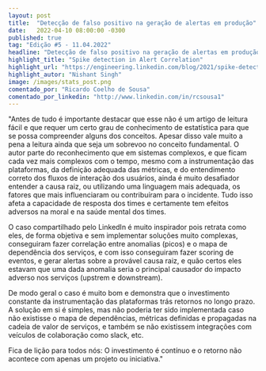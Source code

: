 ```yaml
---
layout: post 
title:  "Detecção de falso positivo na geração de alertas em produção"
date:   2022-04-10 08:00:00 -0300
published: true
tag: "Edição #5 - 11.04.2022"
headline: "Detecção de falso positivo na geração de alertas em produção"
highlight_title: "Spike detection in Alert Correlation"
highlight_url: "https://engineering.linkedin.com/blog/2021/spike-detection-in-alert-correlation"
highlight_autor: "Nishant Singh"
image: /images/stats_post.png
comentado_por: "Ricardo Coelho de Sousa"
comentado_por_linkedin: "http://www.linkedin.com/in/rcsousa1"
---
```

"Antes de tudo é importante destacar que esse não é um artigo de leitura fácil e que requer um certo grau de conhecimento de estatística para que se possa compreender alguns dos conceitos. Apesar disso vale muito a pena a leitura ainda que seja um sobrevoo no conceito fundamental. O autor parte do reconhecimento que em sistemas complexos, e que ficam cada vez mais complexos com o tempo, mesmo com a instrumentação das plataformas, da definição adequada das métricas, e do entendimento correto dos fluxos de interação dos usuários, ainda é muito desafiador entender a causa raiz, ou utilizando uma linguagem mais adequada, os fatores que mais influenciaram ou contribuíram para o incidente. Tudo isso afeta a capacidade de resposta dos times e certamente tem efeitos adversos na moral e na saúde mental dos times.

O caso compartilhado pelo LinkedIn é muito inspirador pois retrata como eles, de forma objetiva e sem implementar soluções muito complexas, conseguiram fazer correlação entre anomalias (picos) e o mapa de dependência dos serviços, e com isso conseguiram fazer scoring de eventos, e gerar alertas sobre a provável causa raiz, e quão certos eles estavam que uma dada anomalia seria o principal causador do impacto adverso nos serviços (upstrem e downstream).
    
De modo geral o caso é muito bom e demonstra que o investimento constante da instrumentação das plataformas trás retornos no longo prazo. A solução em si é simples, mas não poderia ter sido implementada caso não existisse o mapa de dependências, métricas definidas e propagadas na cadeia de valor de serviços,  e também se não existissem integrações com veículos de colaboração como slack, etc. 
    
Fica de lição para todos nós: O investimento é contínuo e o retorno não acontece com apenas um projeto ou iniciativa."